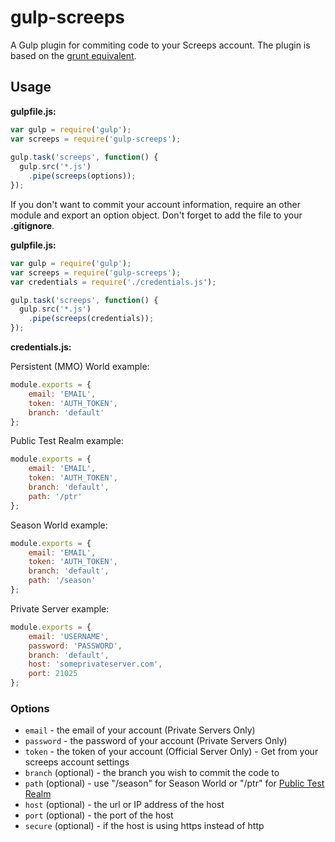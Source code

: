 # gulp-screeps

A Gulp plugin for commiting code to your Screeps account.
The plugin is based on the [grunt equivalent](https://github.com/screeps/grunt-screeps).

## Usage

**gulpfile.js:**
```js
var gulp = require('gulp');
var screeps = require('gulp-screeps');
 
gulp.task('screeps', function() {
  gulp.src('*.js')
    .pipe(screeps(options));
});
```

If you don't want to commit your account information, require an other module and export an option object. Don't forget to add the file to your **.gitignore**.
  
**gulpfile.js:**
```js
var gulp = require('gulp');
var screeps = require('gulp-screeps');
var credentials = require('./credentials.js');

gulp.task('screeps', function() {
  gulp.src('*.js')
    .pipe(screeps(credentials));
});
```
**credentials.js:**

Persistent (MMO) World example:
```js
module.exports = {
    email: 'EMAIL',
    token: 'AUTH_TOKEN',
    branch: 'default'
};
```

Public Test Realm example:
```js
module.exports = {
    email: 'EMAIL',
    token: 'AUTH_TOKEN',
    branch: 'default',
    path: '/ptr'
};
```

Season World example:
```js
module.exports = {
    email: 'EMAIL',
    token: 'AUTH_TOKEN',
    branch: 'default',
    path: '/season'
};
```

Private Server example:
```js
module.exports = {
    email: 'USERNAME',
    password: 'PASSWORD',
    branch: 'default',
    host: 'someprivateserver.com',
    port: 21025
};
```

### Options 
- `email` - the email of your account (Private Servers Only)
- `password` - the password of your account (Private Servers Only)
- `token` - the token of your account (Official Server Only) - Get from your screeps account settings
- `branch` (optional) - the branch you wish to commit the code to
- `path` (optional) - use "/season" for Season World or "/ptr" for [Public Test Realm](http://support.screeps.com/hc/en-us/articles/205999532-Public-Test-Realm)
- `host` (optional) - the url or IP address of the host
- `port` (optional) - the port of the host
- `secure` (optional) - if the host is using https instead of http

